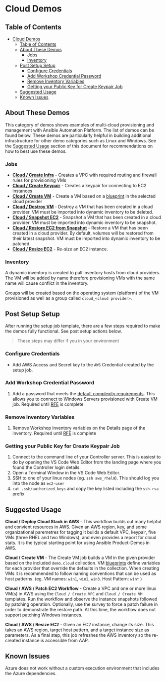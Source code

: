 # Cloud Demos

## Table of Contents
- [Cloud Demos](#cloud-demos)
  - [Table of Contents](#table-of-contents)
  - [About These Demos](#about-these-demos)
    - [Jobs](#jobs)
    - [Inventory](#inventory)
  - [Post Setup Setup](#post-setup-setup)
    - [Configure Credentials](#configure-credentials)
    - [Add Workshop Credential Password](#add-workshop-credential-password)
    - [Remove Inventory Variables](#remove-inventory-variables)
    - [Getting your Public Key for Create Keypair Job](#getting-your-public-key-for-create-keypair-job)
  - [Suggested Usage](#suggested-usage)
  - [Known Issues](#known-issues)

## About These Demos
This category of demos shows examples of multi-cloud provisioning and management with Ansible Automation Platform. The list of demos can be found below. These demos are particularly helpful in building additional infrastructure for other demo categories such as Linux and Windows. See the [Suggested Usage](#suggested-usage) section of this document for recommendations on how to best use these demos.

### Jobs

- [**Cloud / Create Infra**](create_infra.yml) - Creates a VPC with required routing and firewall rules for provisioning VMs
- [**Cloud / Create Keypair**](aws_key.yml) - Creates a keypair for connecting to EC2 instances
- [**Cloud / Create VM**](create_vm.yml) - Create a VM based on a [blueprint](blueprints/) in the selected cloud provider
- [**Cloud / Destroy VM**](destroy_vm.yml) - Destroy a VM that has been created in a cloud provider. VM must be imported into dynamic inventory to be deleted.
- [**Cloud / Snapshot EC2**](snapshot_ec2.yml) - Snapshot a VM that has been created in a cloud provider. VM must be imported into dynamic inventory to be snapshot.
- [**Cloud / Restore EC2 from Snapshot**](snapshot_ec2.yml) - Restore a VM that has been created in a cloud provider.  By default, volumes will be restored from their latest snapshot. VM must be imported into dynamic inventory to be patched.
- [**Cloud / Resize EC2**](resize_ec2.yml) - Re-size an EC2 instance.

### Inventory

A dynamic inventory is created to pull inventory hosts from cloud providers. The VM will be added by name therefore provisioning VMs with the same name will cause conflict in the inventory.

Groups will be created based on the operating system (platform) of the VM provisioned as well as a group called `cloud_<cloud provider>`.

## Post Setup Setup
After running the setup job template, there are a few steps required to make the demos fully functional. See post setup actions below.

   > These steps may differ if you in your environment

### Configure Credentials

- Add AWS Access and Secret key to the `AWS` Credential created by the setup job.

### Add Workshop Credential Password

1) Add a password that meets the [default complexity requirements](https://learn.microsoft.com/en-us/windows/security/threat-protection/security-policy-settings/password-must-meet-complexity-requirements#reference). This allows you to connect to Windows Servers provisioned with Create VM job. Required until [RFE](https://github.com/ansible/workshops/issues/1597]) is complete

### Remove Inventory Variables

1) Remove Workshop Inventory variables on the Details page of the inventory. Required until [RFE](https://github.com/ansible/workshops/issues/1597]) is complete

### Getting your Public Key for Create Keypair Job

1) Connect to the command line of your Controller server. This is easiest to do by opening the VS Code Web Editor from the landing page where you found the Controller login details.
2) Open a Terminal Window in the VS Code Web Editor.
3) SSH to one of your linux nodes (eg. `ssh aws_rhel9`). This should log you into the node as `ec2-user`
4) `cat .ssh/authorized_keys` and copy the key listed including the  `ssh-rsa` prefix


## Suggested Usage

**Cloud / Deploy Cloud Stack in AWS** - This workflow builds out many helpful and convient resources in AWS. Given an AWS region, key, and some organizational paremetres for tagging it builds a default VPC, keypair, five VMs (three RHEL and two Windows), and even provides a report for cloud stats. It is the typical starting point for using Ansible Product-Demos in AWS.

**Cloud / Create VM** - The Create VM job builds a VM in the given provider based on the included `demo.cloud` collection. VM [blueprints](blueprints/) define variables for each provider that override the defaults in the collection. When creating VMs it is recommended to follow naming conventions that can be used as host patterns. (eg. VM names: `win1`, `win2`, `win3`.  Host Pattern: `win*` )

**Cloud / AWS / Patch EC2 Workflow** - Create a VPC and one or more linux VM(s) in AWS using the `Cloud / Create VPC` and `Cloud / Create VM` templates. Run the workflow and observe the instance snapshots followed by patching operation. Optionally, use the survey to force a patch failure in order to demonstrate the restore path. At this time, the workflow does not support patching Windows instances.

**Cloud / AWS / Resize EC2** - Given an EC2 instance, change its size. This takes an AWS region, target host pattern, and a target instance size as parameters. As a final step, this job refreshes the AWS inventory so the re-created instance is accessible from AAP.

## Known Issues
Azure does not work without a custom execution environment that includes the Azure dependencies.
